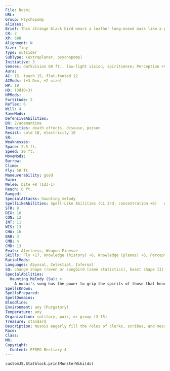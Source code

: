 ```yaml
---
File: Nosoi
URL: 
Group: Psychopomp
aliases: 
Brief: This strange black bird wears a leather long-nosed mask like a plague doctor.
CR: 2
XP: 600
Alignment: N
Size: Tiny
Type: outsider
SubType: (extraplanar, psychopomp)
Initiative: 3
Senses: darkvision 60 ft., low-light vision, spiritsense; Perception +9
Aura: 
AC: 15, touch 15, flat-footed 12
ACMods: (+3 Dex, +2 size)
HP: 19
HD: (3d10+3)
HPMods: 
Fortitude: 2
Reflex: 6
Will: 4
SaveMods: 
DefensiveAbilities: 
DR: 2/adamantine
Immunities: death effects, disease, poison
Resist: cold 10, electricity 10
SR: 
Weaknesses: 
Space: 2.5 ft.
Speed: 20 ft.
MoveMods: 
Burrow: 
Climb: 
Fly: 50 ft.
Maneuverability: good
Swim: 
Melee: bite +8 (1d3-1)
Reach: 0 ft.
Ranged: 
SpecialAttacks: haunting melody
SpellLikeAbilities: Spell-Like Abilities (CL 3rd; concentration +6)   At Will-invisibility (self only)   3/day-speak with dead (6 questions, CL 12th)   1/day-hide from undead (DC 14), sound burst (DC 15)
STR: 8
DEX: 16
CON: 12
INT: 11
WIS: 13
CHA: 16
BAB: 3
CMB: 4
CMD: 13
Feats: Alertness, Weapon Finesse
Skills: Fly +17, Knowledge (history) +6, Knowledge (planes) +6, Perception +9, Profession (scribe) +7, Sense Motive +3, Stealth +17
RacialMods: 
Languages: Abyssal, Celestial, Infernal
SQ: change shape (raven or songbird [same statistics], beast shape II), spirit touch
SpecialAbilities:
  Haunting Melody (Su): >
    A nosoi's song has the power to grip the spirits of those that hear it. All living and undead creatures within a 60-foot spread must succeed at a DC 14 Will saving throw or be fascinated. A creature that successfully saves is not subject to that nosoi's song for 24 hours. This effect continues for as long as the nosoi sings and for 1 round thereafter. A nosoi can sing for a number or rounds per day equal to twice its Hit Dice. This is a sonic mind-affecting charm effect. This ability can affect undead creatures, even though the undead subtype makes such creatures immune to mind-affecting effects (though undead creatures with immunity to mind-affecting effects from a source other than their creature type are still immune). The save DC is Charisma-based.
SpellsKnown: 
SpellsPrepared: 
SpellDomains: 
Bloodline: 
Environment: any (Purgatory)
Temperature: any
Organization: solitary, pair, or group (3-15)
Treasure: standard
Description: Nosois eagerly fill the roles of clerks, scribes, and messengers in Purgatory's bureaucracy. They record the circumstances of each mortal's death, any judgments for and against its soul, and its final destination among the Outer Planes. A noisoi looks like a songbird-usually a crow, sparrow, or whippoorwill-though it wears a funerary mask that accentuates its beak. Many nosois craft decorative artificial tails from grave goods and other decorations that trail behind them as they fly. A nosoi typically measures about 1 foot in length but is deceptively heavy, weighing between 10 and 15 pounds. It can use drawing and writing tools suitable for Small or Medium creatures without penalty. Nosois serve within the libraries and scriptoriums of Purgatory, tirelessly scribbling away without rest. Being social creatures, they frequently chatter or sing with one another. A nosoi considers eating a rare treat, and sometimes shares the information it knows if given a suitable tasty bribe. A nosoi's primary duties are to record happenings within Purgatory, conduct souls to and from their appointed destinations, and carry messages from Purgatory to agents in other planes. Most outsiders respect the couriers' neutrality and allow them safe passage. Many also serve as assistants to more powerful psychopomps or even to mortals with particularly morbid concerns or important fates. Nosois take pride in knowing that their trivial tasks aid in keeping one of the multiverse's most important systems functioning with general reliability. A true neutral spellcaster can gain a nosoi as a familiar at 7th level by taking the Improved Familiar feat. A nosoi familiar grants its master a +2 bonus on skill checks made to scribe scrolls. A nosoi immediately leaves the service of any master who creates or permanently becomes an undead.
Race: 
Class: 
MR: 
Copyright:
  Content: PFRPG Bestiary 4
---
```

```dataviewjs
customJS.Statblock.printMonsterWiki(dv)
```
